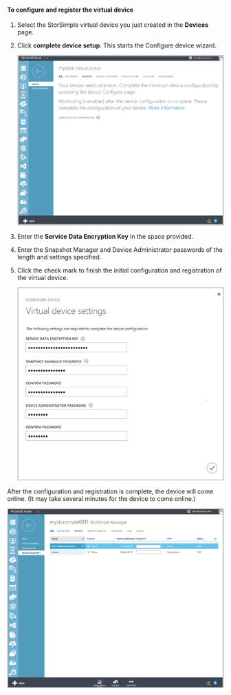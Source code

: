 <!---author: alkohli, last updated: 11/05/2015 --->

#### To configure and register the virtual device

1. Select the StorSimple virtual device you just created in the **Devices** page. 

2. Click **complete device setup**. This starts the Configure device wizard.

    ![StorSimple complete device setup in Devices page](./media/storsimple-configure-register-virtual-device/StorSimple_CompleteDeviceSetupSVA1M.png)

3. Enter the **Service Data Encryption Key** in the space provided.

4. Enter the Snapshot Manager and Device Administrator passwords of the length and settings specified.

5. Click the check mark to finish the initial configuration and registration of the virtual device. 

    ![StorSimple virtual device settings](./media/storsimple-configure-register-virtual-device/StorSimple_VirtualDeviceSettings1.png)

After the configuration and registration is complete, the device will come online. (It may take several minutes for the device to come online.)

![StorSimple virtual device online stage](./media/storsimple-configure-register-virtual-device/StorSimple_VirtualDeviceOnline1M.png)

<!--HONumber=Sep16_HO4-->



